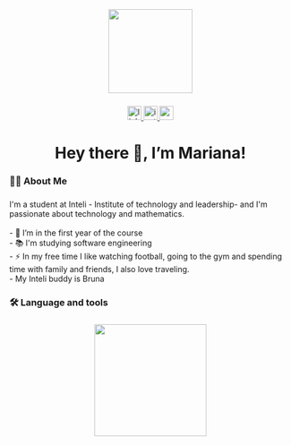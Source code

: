 <div align="center">
  <img height="150" src="https://1drv.ms/i/c/74c3f90ce1faa9cd/EbfUCl01RnNGrC6iZfAJDdwB-yYyQHq5AEsN5v5LBrCskw?e=otoAzm"  />
</div>

###

<div align="center">
  <a href="https://www.linkedin.com/in/mariana-lacerda-reis-a17a53281/" target="_blank">
    <img src="https://img.shields.io/static/v1?message=LinkedIn&logo=linkedin&label=&color=0077B5&logoColor=white&labelColor=&style=for-the-badge" height="25" alt="linkedin logo"  />
  </a>
  <a href="https://www.instagram.com/mariilaacerda/" target="_blank">
    <img src="https://img.shields.io/static/v1?message=Instagram&logo=instagram&label=&color=E4405F&logoColor=white&labelColor=&style=for-the-badge" height="25" alt="instagram logo"  />
  </a>
  <a href="mailto:mariana.reis@sou.inteli.edu.br" target="_blank">
    <img src="https://img.shields.io/static/v1?message=Gmail&logo=gmail&label=&color=D14836&logoColor=white&labelColor=&style=for-the-badge" height="25" alt="gmail logo"  />
  </a>
</div>

###

<h1 align="center">Hey there 👋, I’m Mariana!</h1>

###

<h3 align="left">👩‍💻  About Me</h3>

###

<p align="left">I'm a student at Inteli - Institute of technology and leadership- and I'm passionate about technology and mathematics.<br><br>- 🔭 I’m in the first year of the course<br>- 📚 I'm  studying software engineering<br>- ⚡ In my free time I like watching football, going to the gym and spending time with family and friends, I also love traveling.<br>- My Inteli buddy is Bruna</p>

###

<h3 align="left">🛠 Language and tools</h3>

###

<div align="left">
</div>

###

<h3 align="left"></h3>

###

<div align="center">
  <img height="200" src="https://static.vecteezy.com/ti/vetor-gratis/p1/38057764-fofa-astronauta-jogando-futebol-desenho-animado-icone-ilustracao-tecnologia-esporte-icone-conceito-isolado-premio-plano-desenho-animado-estilo-vetor.jpg"  />
</div>

###
